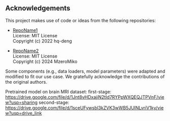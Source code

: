 ## Acknowledgements

This project makes use of code or ideas from the following repositories:

- [RepoName1]((https://github.com/hq-deng/RD4AD/tree/main))  
  License: MIT License  
  Copyright (c) 2022 hq-deng 

- [RepoName2]((https://github.com/MzeroMiko/VMamba))  
  License: MIT License  
  Copyright (c) 2024 MzeroMiko

Some components (e.g., data loaders, model parameters) were adapted and
modified to fit our use case. We gratefully acknowledge the contributions
of the original authors.

Pretrained model on brain MRI dataset:
first-stage: https://drive.google.com/file/d/1Jnt8vHDxajiN2tId7RYPpWXQEQJTPVnF/view?usp=sharing
second-stage: https://drive.google.com/file/d/1sceUFywsbl3kZVK3wWB5JUlNLvriV1ky/view?usp=drive_link
